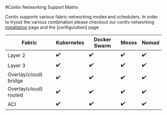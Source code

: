 
#Contiv Networking Support Matrix

Contiv supports various fabric networking modes and schedulers. In order to tryout the various combination please checkout our contiv networking [installation] page and the [configuration] page

Fabric | Kubernetes | Docker Swarm | Mesos | Nomad | 
-------| ---------- | ------------ | ------| ------|
Layer 2 |:heavy_check_mark:|:heavy_check_mark:|:heavy_check_mark:|:heavy_check_mark:| 
Layer 3 |:heavy_check_mark:|:heavy_check_mark:|:heavy_check_mark:|:heavy_check_mark:|:heavy_check_mark:| 
Overlay(cloud) bridge  |:heavy_check_mark:|:heavy_check_mark:|:heavy_check_mark:|:heavy_check_mark:| 
Overlay(cloud) routed |:heavy_check_mark:|:heavy_check_mark:|:heavy_check_mark:|:heavy_check_mark:|:heavy_check_mark:| 
ACI  |:heavy_check_mark:|:heavy_check_mark:|:heavy_check_mark:|:heavy_check_mark:|:heavy_check_mark:| 

[installation]:
[configuration]:

